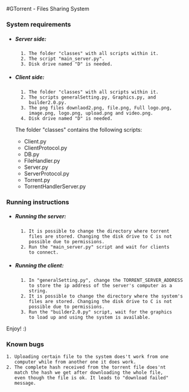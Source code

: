 #GTorrent - Files Sharing System
### System requirements
* ##### Server side:
        1. The folder "classes" with all scripts within it.
        2. The script "main_server.py".
        3. Disk drive named "D" is needed.
* ##### Client side:
        1. The folder "classes" with all scripts within it.
        2. The scripts generalSetting.py, Graphics.py, and
           builder2.0.py.
        3. The png files downlaod2.png, file.png, Full logo.png,
           image.png, logo.png, upload.png and video.png.
        4. Disk drive named "D" is needed.
  The folder "classes" contains the following scripts:

    * Client.py
    * ClientProtocol.py
    * DB.py
    * FileHandler.py
    * Server.py
    * ServerProtocol.py
    * Torrent.py
    * TorrentHandlerServer.py
        
### Running instructions
* ##### Running the server:
        1. It is possible to change the directory where torrent
           files are stored. Changing the disk drive to C is not
           possible due to permissions.
        2. Run the "main_server.py" script and wait for clients
           to connect.
* ##### Running the client:
        1. In "generalSetting.py", change the TORRENT_SERVER_ADDRESS
           to store the ip address of the server's computer as a
           string.
        2. It is possible to change the directory where the system's
           files are stored. Changing the disk drive to C is not
           possible due to permissions.
        3. Run the "builder2.0.py" script, wait for the graphics
           to load up and using the system is available.
        
Enjoy! :)


### Known bugs
    1. Uploading certain file to the system does't work from one
       computer while from another one it does work.
    2. The complete hash received from the torrent file does'nt
       match the hash we get after downloading the whole file,
       even though the file is ok. It leads to "download failed"
       message.
